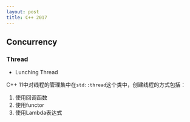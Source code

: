 ```yaml
---
layout: post
title: C++ 2017
---
```


## Concurrency

### Thread

- Lunching Thread

C++ 11中对线程的管理集中在`std::thread`这个类中，创建线程的方式包括：

1. 使用回调函数
2. 使用functor
3. 使用Lambda表达式


